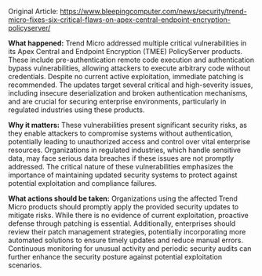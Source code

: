 Original Article: https://www.bleepingcomputer.com/news/security/trend-micro-fixes-six-critical-flaws-on-apex-central-endpoint-encryption-policyserver/

**What happened:** Trend Micro addressed multiple critical vulnerabilities in its Apex Central and Endpoint Encryption (TMEE) PolicyServer products. These include pre-authentication remote code execution and authentication bypass vulnerabilities, allowing attackers to execute arbitrary code without credentials. Despite no current active exploitation, immediate patching is recommended. The updates target several critical and high-severity issues, including insecure deserialization and broken authentication mechanisms, and are crucial for securing enterprise environments, particularly in regulated industries using these products.

**Why it matters:** These vulnerabilities present significant security risks, as they enable attackers to compromise systems without authentication, potentially leading to unauthorized access and control over vital enterprise resources. Organizations in regulated industries, which handle sensitive data, may face serious data breaches if these issues are not promptly addressed. The critical nature of these vulnerabilities emphasizes the importance of maintaining updated security systems to protect against potential exploitation and compliance failures.

**What actions should be taken:** Organizations using the affected Trend Micro products should promptly apply the provided security updates to mitigate risks. While there is no evidence of current exploitation, proactive defense through patching is essential. Additionally, enterprises should review their patch management strategies, potentially incorporating more automated solutions to ensure timely updates and reduce manual errors. Continuous monitoring for unusual activity and periodic security audits can further enhance the security posture against potential exploitation scenarios.